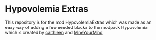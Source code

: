 Hypovolemia Extras
==================

This repository is for the mod HypovolemiaExtras which was made as an easy way of adding a few needed blocks to the modpack Hypovolemia which is created by [caithleen](https://github.com/drz2k) and [MineYourMind](https://github.com/MyM-ModpackTeam)